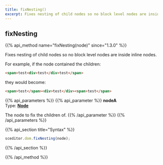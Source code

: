 ```yaml
---
title: fixNesting()
excerpt: Fixes nesting of child nodes so no block level nodes are inside inline nodes.
---
```

## fixNesting

{{% api_method name="fixNesting(node)" since="1.3.0" %}}

Fixes nesting of child nodes so no block level nodes are inside inline nodes.

For example, if the node contained the children:

```html
<span>test<div>test</div>test</span>
```

they would become:

```html
<span>test</span><div>test</div><span>test</span>
```

{{% api_parameters %}}
{{% api_parameter %}}
**nodeA**  
Type: **[Node](/api/types/#node)**

The node to fix the children of.
{{% /api_parameter %}}
{{% /api_parameters %}}


{{% api_section title="Syntax" %}}
```js
sceditor.dom.fixNesting(node);
```
{{% /api_section %}}

{{% /api_method %}}
